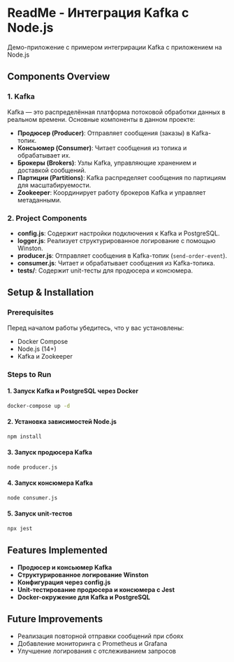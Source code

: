# ReadMe - Интеграция Kafka с Node.js

Демо-приложение с примером интегрирации Kafka с приложением на Node.js

## Components Overview

### 1. Kafka
Kafka — это распределённая платформа потоковой обработки данных в реальном времени. Основные компоненты в данном проекте:
- **Продюсер (Producer)**: Отправляет сообщения (заказы) в Kafka-топик.
- **Консьюмер (Consumer)**: Читает сообщения из топика и обрабатывает их.
- **Брокеры (Brokers)**: Узлы Kafka, управляющие хранением и доставкой сообщений.
- **Партиции (Partitions)**: Kafka распределяет сообщения по партициям для масштабируемости.
- **Zookeeper**: Координирует работу брокеров Kafka и управляет метаданными.

### 2. Project Components
- **config.js**: Содержит настройки подключения к Kafka и PostgreSQL.
- **logger.js**: Реализует структурированное логирование с помощью Winston.
- **producer.js**: Отправляет сообщения в Kafka-топик (`send-order-event`).
- **consumer.js**: Читает и обрабатывает сообщения из Kafka-топика.
- **__tests__/**: Содержит unit-тесты для продюсера и консюмера.

## Setup & Installation
### Prerequisites
Перед началом работы убедитесь, что у вас установлены:
- Docker Compose
- Node.js (14+)
- Kafka и Zookeeper

### Steps to Run
#### 1. Запуск Kafka и PostgreSQL через Docker
```bash
docker-compose up -d
```

#### 2. Установка зависимостей Node.js
```bash
npm install
```

#### 3. Запуск продюсера Kafka
```bash
node producer.js
```

#### 4. Запуск консюмера Kafka
```bash
node consumer.js
```

#### 5. Запуск unit-тестов
```bash
npx jest
```

## Features Implemented
- **Продюсер и консьюмер Kafka** 
- **Структурированное логирование Winston**
- **Конфигурация через config.js**
- **Unit-тестирование продюсера и консюмера с Jest**
- **Docker-окружение для Kafka и PostgreSQL**

## Future Improvements
- Реализация повторной отправки сообщений при сбоях
- Добавление мониторинга с Prometheus и Grafana
- Улучшение логирования с отслеживанием запросов

